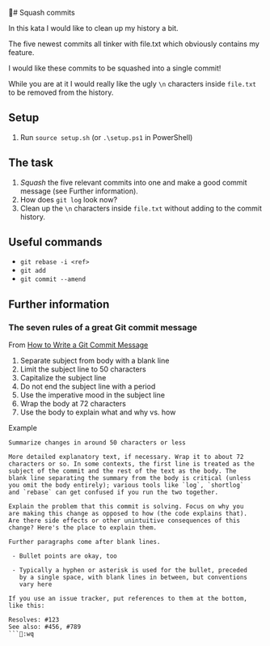 # Squash commits

In this kata I would like to clean up my history a bit.

The five newest commits all tinker with file.txt which obviously contains my feature.

I would like these commits to be squashed into a single commit!

While you are at it I would really like the ugly `\n` characters inside `file.txt` to be removed from the history.

## Setup

1. Run `source setup.sh` (or `.\setup.ps1` in PowerShell)

## The task

1. _Squash_ the five relevant commits into one and make a good commit message (see Further information).
2. How does `git log` look now?
3. Clean up the `\n` characters inside `file.txt` without adding to the commit history.

## Useful commands

- `git rebase -i <ref>`
- `git add`
- `git commit --amend`

## Further information

### The seven rules of a great Git commit message

From [How to Write a Git Commit Message](https://chris.beams.io/posts/git-commit/)

1. Separate subject from body with a blank line
2. Limit the subject line to 50 characters
3. Capitalize the subject line
4. Do not end the subject line with a period
5. Use the imperative mood in the subject line
6. Wrap the body at 72 characters
7. Use the body to explain what and why vs. how

Example
```
Summarize changes in around 50 characters or less

More detailed explanatory text, if necessary. Wrap it to about 72
characters or so. In some contexts, the first line is treated as the
subject of the commit and the rest of the text as the body. The
blank line separating the summary from the body is critical (unless
you omit the body entirely); various tools like `log`, `shortlog`
and `rebase` can get confused if you run the two together.

Explain the problem that this commit is solving. Focus on why you
are making this change as opposed to how (the code explains that).
Are there side effects or other unintuitive consequences of this
change? Here's the place to explain them.

Further paragraphs come after blank lines.

 - Bullet points are okay, too

 - Typically a hyphen or asterisk is used for the bullet, preceded
   by a single space, with blank lines in between, but conventions
   vary here

If you use an issue tracker, put references to them at the bottom,
like this:

Resolves: #123
See also: #456, #789
```:wq
